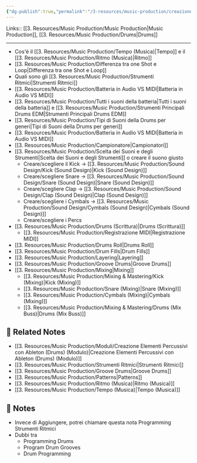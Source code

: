```yaml
---
{"dg-publish":true,"permalink":"/3-resources/music-production/creazione-elementi-percussivi-drums/"}
---
```


Links:: [[3. Resources/Music Production/Music Production\|Music Production]], [[3. Resources/Music Production/Drums\|Drums]] 

---

- Cos'è il [[3. Resources/Music Production/Tempo (Musica)\|Tempo]] e il [[3. Resources/Music Production/Ritmo (Musica)\|Ritmo]]
- [[3. Resources/Music Production/Differenza tra one Shot e Loop\|Differenza tra one Shot e Loop]]
- Quali sono gli [[3. Resources/Music Production/Strumenti Ritmici\|Strumenti Ritmici]]
- [[3. Resources/Music Production/Batteria in Audio VS MIDI\|Batteria in Audio VS MIDI]]
- [[3. Resources/Music Production/Tutti i suoni della batteria\|Tutti i suoni della batteria]] e [[3. Resources/Music Production/Strumenti Principali Drums EDM\|Strumenti Principali Drums EDM]]
- [[3. Resources/Music Production/Tipi di Suoni della Drums per generi\|Tipi di Suoni della Drums per generi]]
- [[3. Resources/Music Production/Batteria in Audio VS MIDI\|Batteria in Audio VS MIDI]]
- [[3. Resources/Music Production/Campionatore\|Campionatori]]
- [[3. Resources/Music Production/Scelta dei Suoni e degli Strumenti\|Scelta dei Suoni e degli Strumenti]] o creare il suono giusto
	- Creare/scegliere il Kick → [[3. Resources/Music Production/Sound Design/Kick (Sound Design)\|Kick (Sound Design)]]
	- Creare/scegliere Snare → [[3. Resources/Music Production/Sound Design/Snare (Sound Design)\|Snare (Sound Design)]]
	- Creare/scegliere Clap → [[3. Resources/Music Production/Sound Design/Clap (Sound Design)\|Clap (Sound Design)]]
	- Creare/scegliere i Cymbals → [[3. Resources/Music Production/Sound Design/Cymbals (Sound Design)\|Cymbals (Sound Design)]]
	- Creare/scegliere i Percs
- [[3. Resources/Music Production/Drums (Scrittura)\|Drums (Scrittura)]]
	- [[3. Resources/Music Production/Registrazione MIDI\|Registrazione MIDI]]
- [[3. Resources/Music Production/Drums Roll\|Drums Roll]]
- [[3. Resources/Music Production/Drum Fills\|Drum Fills]]
- [[3. Resources/Music Production/Layering\|Layering]]
- [[3. Resources/Music Production/Groove Drums\|Groove Drums]]
- [[3. Resources/Music Production/Mixing\|Mixing]]
	- [[3. Resources/Music Production/Mixing & Mastering/Kick (Mixing)\|Kick (Mixing)]]
	- [[3. Resources/Music Production/Snare (Mixing)\|Snare (Mixing)]]
	- [[3. Resources/Music Production/Cymbals (Mixing)\|Cymbals (Mixing)]]
	- [[3. Resources/Music Production/Mixing & Mastering/Drums (Mix Buss)\|Drums (Mix Buss)]]



## 🔗 Related Notes

- [[3. Resources/Music Production/Moduli/Creazione Elementi Percussivi con Ableton (Drums) (Modulo)\|Creazione Elementi Percussivi con Ableton (Drums) (Modulo)]]
- [[3. Resources/Music Production/Strumenti Ritmici\|Strumenti Ritmici]]
- [[3. Resources/Music Production/Groove Drums\|Groove Drums]]
- [[3. Resources/Music Production/Patterns\|Patterns]]
- [[3. Resources/Music Production/Ritmo (Musica)\|Ritmo (Musica)]]
- [[3. Resources/Music Production/Tempo (Musica)\|Tempo (Musica)]]


## 📝 Notes

- Invece di Aggiungere, potrei chiamare questa nota Programming Strumenti Ritmici
- Dubbi tra
	- Programming Drums
	- Program Drum Grooves
	- Drum Programming

